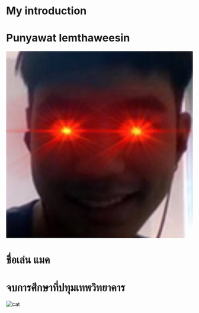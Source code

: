 # My introduction
# Punyawat  Iemthaweesin
![หล่อ](me.jpg)
# ชื่อเล่น แมค
# จบการศึกษาที่ปทุมเทพวิทยาคาร
![cat](https://media.giphy.com/media/o0vwzuFwCGAFO/giphy.gif?cid=ecf05e47qf0htdx496eg8klzw6ontmys7rpr8osx077ddv78&rid=giphy.gif&ct=g)